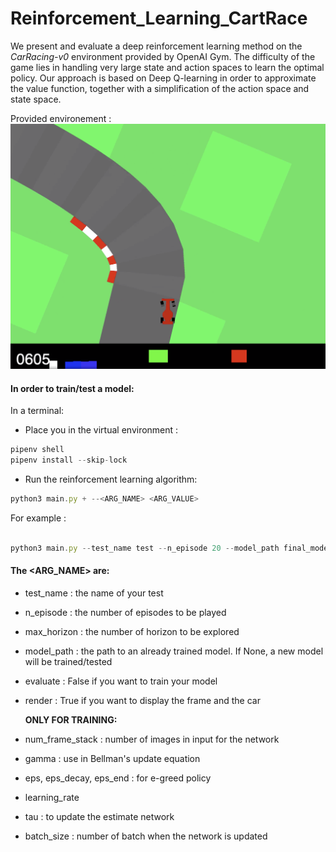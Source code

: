 # Reinforcement_Learning_CartRace

We present and evaluate a deep reinforcement learning method on the *CarRacing-v0* environment provided by OpenAI Gym. The difficulty of the game lies in handling very large state and action spaces to learn the optimal policy. Our approach is based on Deep Q-learning in order to approximate the value function, together with a simplification of the action space and state space.

Provided environement : 
![](images/environment_example.png)

#### In order to train/test a model: <br>
In a terminal:
* Place you in the virtual environment :
```js
pipenv shell
pipenv install --skip-lock        
```
* Run the reinforcement learning algorithm:
```js
python3 main.py + --<ARG_NAME> <ARG_VALUE>
```

For example :
```js

python3 main.py --test_name test --n_episode 20 --model_path final_model.pth --evaluate True --render True

```




#### The <ARG_NAME> are:
-  test_name : the name of your test
- n_episode : the number of episodes to be played
- max_horizon : the number of horizon to be explored
- model_path : the path to an already trained model. If None, a new model will be trained/tested
- evaluate : False if you want to train your model
- render : True if you want to display the frame and the car
    
    **ONLY FOR TRAINING:**
- num_frame_stack : number of images in input for the network
- gamma : use in Bellman's update equation
- eps, eps_decay, eps_end : for e-greed policy
- learning_rate 
- tau : to update the estimate network
- batch_size : number of batch when the network is updated


